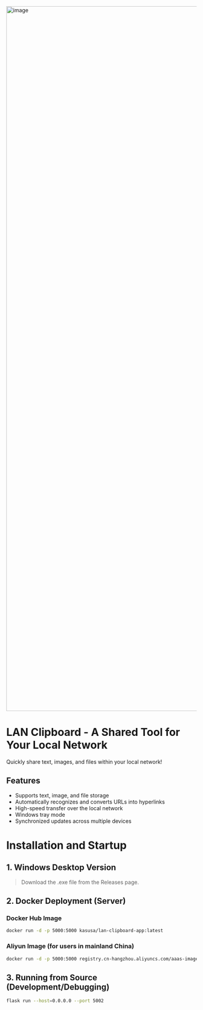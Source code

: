 <img width="2544" height="1868" alt="image" src="https://github.com/user-attachments/assets/7d52560f-b7fb-4543-a2ce-194d55aa5e70" />


# LAN Clipboard - A Shared Tool for Your Local Network

Quickly share text, images, and files within your local network!

## Features
- Supports text, image, and file storage
- Automatically recognizes and converts URLs into hyperlinks
- High-speed transfer over the local network
- Windows tray mode
- Synchronized updates across multiple devices

# Installation and Startup

## 1. Windows Desktop Version
> Download the .exe file from the Releases page.

## 2. Docker Deployment (Server)

### Docker Hub Image
```bash
docker run -d -p 5000:5000 kasusa/lan-clipboard-app:latest
```

### Aliyun Image (for users in mainland China)
```bash
docker run -d -p 5000:5000 registry.cn-hangzhou.aliyuncs.com/aaas-images/lan-clipboard-app:latest
```

## 3. Running from Source (Development/Debugging)
```bash
flask run --host=0.0.0.0 --port 5002
```
